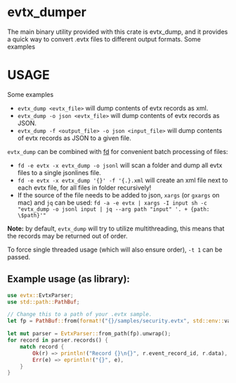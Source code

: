 # evtx_dumper
The main binary utility provided with this crate is evtx_dump, and it provides a quick way to convert .evtx files to different output formats.  Some examples

# USAGE
Some examples
  - `evtx_dump <evtx_file>` will dump contents of evtx records as xml.
  - `evtx_dump -o json <evtx_file>` will dump contents of evtx records as JSON. 
  - `evtx_dump -f <output_file> -o json <input_file>` will dump contents of evtx records as JSON to a given file.


  `evtx_dump` can be combined with [fd](https://github.com/sharkdp/fd) for convenient batch processing of files:
  - `fd -e evtx -x evtx_dump -o jsonl` will scan a folder and dump all evtx files to a single jsonlines file.
  - `fd -e evtx -x evtx_dump '{}' -f '{.}.xml` will create an xml file next to each evtx file, for all files in folder recursively!
  - If the source of the file needs to be added to json, `xargs` (or `gxargs` on mac) and `jq` can be used: `fd -a -e evtx | xargs -I input sh -c "evtx_dump -o jsonl input | jq --arg path "input" '. + {path: \$path}'"`
  
**Note:** by default, `evtx_dump` will try to utilize multithreading, this means that the records may be returned out of order.

To force single threaded usage (which will also ensure order), `-t 1` can be passed.

## Example usage (as library):
```rust
use evtx::EvtxParser;
use std::path::PathBuf;

// Change this to a path of your .evtx sample. 
let fp = PathBuf::from(format!("{}/samples/security.evtx", std::env::var("CARGO_MANIFEST_DIR").unwrap())); 

let mut parser = EvtxParser::from_path(fp).unwrap();
for record in parser.records() {
    match record {
        Ok(r) => println!("Record {}\n{}", r.event_record_id, r.data),
        Err(e) => eprintln!("{}", e),
    }
}
```
